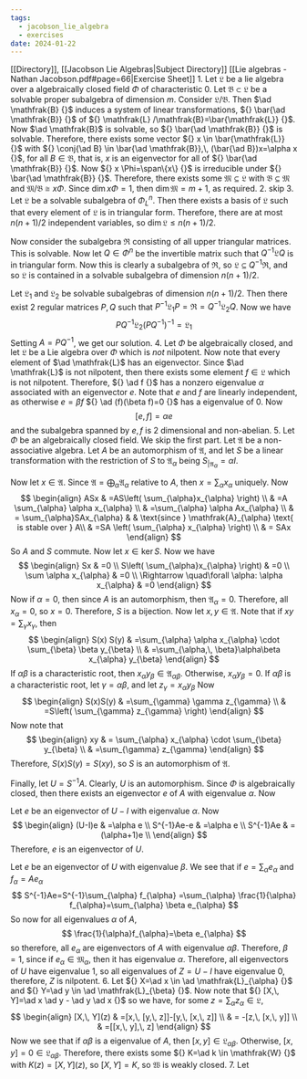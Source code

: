 ```yaml
---
tags:
  - jacobson_lie_algebra
  - exercises
date: 2024-01-22
---
```

[[Directory]], [[Jacobson Lie Algebras|Subject Directory]]
[[Lie algebras - Nathan Jacobson.pdf#page=66|Exercise Sheet]]
1. 
Let ${} \mathfrak{L} {}$ be a lie algebra over a algebraically closed field ${} \Phi {}$ of characteristic 0. Let ${} \mathfrak{B}\subset \mathfrak{L} {}$ be a solvable proper subalgebra of dimension $m {}$. Consider ${} \mathfrak{L} / \mathfrak{B} {}$. Then $\ad \mathfrak{B} {}$ induces a system of linear transformations, ${} \bar{\ad \mathfrak{B}} {}$ of ${} \mathfrak{L} /\mathfrak{B}=\bar{\mathfrak{L}} {}$. Now $\ad \mathfrak{B}$ is solvable, so ${} \bar{\ad \mathfrak{B}} {}$ is solvable. Therefore, there exists some vector ${} x \in \bar{\mathfrak{L}} {}$ with ${} \conj{\ad B}  \in \bar{\ad \mathfrak{B}},\, (\bar{\ad B})x=\alpha x {}$, for all ${} B \in \mathfrak{B} {}$, that is, $x$ is an eigenvector for all of ${} \bar{\ad \mathfrak{B}} {}$. Now ${} x \Phi=\span\{x\} {}$ is irreducible under ${} \bar{\ad \mathfrak{B}} {}$. Therefore, there exists some ${} \mathfrak{M} \subseteq \mathfrak{L} {}$ with ${} \mathfrak{B} \subseteq  \mathfrak{M} {}$ and ${} \mathfrak{M} / \mathfrak{B} \cong  x\Phi {}$. Since ${} \dim x\Phi=1 {}$, then ${} \dim \mathfrak{M}=m+1 {}$, as required.
2. skip
3. 
Let ${} \mathfrak{L} {}$ be a solvable subalgebra of ${} \Phi^{n}_{L} {}$. Then there exists a basis of $\mathfrak{L}$ such that every element of $\mathfrak{L}$ is in triangular form. Therefore, there are at most ${} n(n+1)/2 {}$ independent variables, so ${} \dim \mathfrak{L} \leq n(n+1) /2 {}$. 

Now consider the subalgebra $\mathfrak{R} {}$ consisting of all upper triangular matrices. This is solvable. Now let ${} Q \in \Phi^{n} {}$ be the invertible matrix such that ${} Q^{-1}\mathfrak{L}Q {}$ is in triangular form. Now this is clearly a subalgebra of ${} \mathfrak{R}$, so ${} \mathfrak{L} \subseteq Q^{-1}\mathfrak{R} {}$, and so $\mathfrak{L} {}$ is contained in a solvable subalgebra of dimension ${} n(n+1) /2 {}$.

Let $\mathfrak{L}_{1} {}$ and $\mathfrak{L}_{2}$ be solvable subalgebras of dimension ${} n(n+1) / 2 {}$. Then there exist 2 regular matrices ${} P,\, Q {}$ such that ${} P^{-1}\mathfrak{L}_{1} P=\mathfrak{R}=Q^{-1}\mathfrak{L}_{2}Q {}$. Now we have 
$$
PQ^{-1}\mathfrak{L}_{2} (PQ^{-1})^{-1}=\mathfrak{L}_{1}
$$
Setting ${} A=PQ^{-1} {}$, we get our solution.
4. 
Let ${} \Phi {}$ be algebraically closed, and let ${} \mathfrak{L}$ be a Lie algebra over $\Phi {}$ which is *not* nilpotent. Now note that every element of $\ad \mathfrak{L}$ has an eigenvector. Since $\ad \mathfrak{L}$ is not nilpotent, then there exists some element ${} f \in \mathfrak{L} {}$ which is not nilpotent. Therefore, ${} \ad f {}$ has a nonzero eigenvalue $\alpha {}$ associated with an eigenvector ${} e {}$. Note that $e {}$ and $f {}$ are linearly independent, as otherwise ${} e=\beta f {}$ ${} \ad (f)(\beta f)=0 {}$ has a eigenvalue of ${} 0$. Now
$$
[e,\, f]=\alpha e
$$
and the subalgebra spanned by ${} e,\, f {}$ is 2 dimensional and non-abelian.
5. 
Let $\Phi$ be an algebraically closed field. We skip the first part. Let $\mathfrak{A}$ be a non-associative algebra. Let $A$ be an automorphism of $\mathfrak{A}$, and let ${} S {}$ be a linear transformation with the restriction of $S$ to $\mathfrak{A}_{\alpha}$ being ${} S_{|\mathfrak{A}_{\alpha}}=\alpha I {}$. 

Now let ${} x \in \mathfrak{A} {}$. Since ${} \mathfrak{A}=\bigoplus_{\alpha}\mathfrak{A}_{\alpha} {}$ relative to $A {}$, then ${} x=\sum_{\alpha} x_{\alpha} {}$ uniquely. Now 
$$
\begin{align}
 ASx & =AS\left( \sum_{\alpha}x_{\alpha} \right)   \\
 & =A \sum_{\alpha} \alpha x_{\alpha} \\
 & =\sum_{\alpha} \alpha Ax_{\alpha} \\
 & = \sum_{\alpha}SAx_{\alpha}  &  & \text{since } \mathfrak{A}_{\alpha} \text{ is stable over } A\\
 & =SA \left( \sum_{\alpha} x_{\alpha} \right) \\
 & = SAx
 \end{align}
$$
So $A$ and $S$ commute. Now let ${} x \in \ker S {}$. Now we have
$$
\begin{align}
Sx & =0 \\
S\left( \sum_{\alpha}x_{\alpha} \right) & =0 \\
\sum \alpha x_{\alpha} & =0 \\
\Rightarrow \quad\forall \alpha: \alpha x_{\alpha} & =0 
\end{align}
$$
Now if ${} \alpha=0 {}$, then since $A$ is an automorphism, then ${} \mathfrak{A}_{\alpha}=0 {}$. Therefore, all ${} x_{\alpha}=0 {}$, so ${} x=0 {}$. Therefore, $S$ is a bijection. Now let ${} x,\, y \in \mathfrak{A} {}$. Note that if ${} xy=\sum_{\gamma}x_{\gamma} {}$, then
$$
\begin{align}
S(x) S(y) & =\sum_{\alpha} \alpha x_{\alpha} \cdot  \sum_{\beta} \beta y_{\beta} \\
	 & =\sum_{\alpha,\, \beta}\alpha\beta x_{\alpha} y_{\beta}
\end{align}
$$
If $\alpha \beta$ is a characteristic root, then ${} x_{\alpha} y_{\beta} \in \mathfrak{A}_{\alpha\beta} {}$. Otherwise, ${} x_{\alpha} y_{\beta}=0 {}$. If $\alpha\beta {}$ is a characteristic root, let ${} \gamma=\alpha\beta {}$, and let ${} z_{\gamma}=x_{\alpha}y_{\beta} {}$ Now
$$
\begin{align}
S(x)S(y) & =\sum_{\gamma} \gamma z_{\gamma} \\
 & =S\left( \sum_{\gamma} z_{\gamma} \right)
\end{align}
$$
Now note that
$$
\begin{align}
 xy  & = \sum_{\alpha} x_{\alpha} \cdot \sum_{\beta} y_{\beta} \\
 & =\sum_{\gamma} z_{\gamma}
 \end{align}
$$
Therefore, ${} S(x)S(y)=S(xy) {}$, so $S$ is an automorphism of $\mathfrak{A}$. 

Finally, let ${} U=S^{-1}A {}$. Clearly, $U {}$ is an automorphism. Since $\Phi {}$ is algebraically closed, then there exists an eigenvector ${} e {}$ of ${} A {}$ with eigenvalue $\alpha {}$. Now 

Let $e {}$ be an eigenvector of $U-I {}$ with eigenvalue $\alpha$. Now
$$
\begin{align}
 (U-I)e & =\alpha e   \\
S^{-1}Ae-e & =\alpha e \\
S^{-1}Ae & =(\alpha+1)e \\
 \end{align}
$$
Therefore, $e$ is an eigenvector of $U$. 

Let $e {}$ be an eigenvector of $U {}$ with eigenvalue ${} \beta {}$. We see that if ${} e=\sum_{\alpha} e_{\alpha} {}$ and ${} f_{\alpha}=Ae_{\alpha} {}$
$$
S^{-1}Ae=S^{-1}\sum_{\alpha} f_{\alpha} =\sum_{\alpha} \frac{1}{\alpha} f_{\alpha}=\sum_{\alpha} \beta e_{\alpha}
$$
So now for all eigenvalues $\alpha {}$ of ${} A {}$, 
$$
\frac{1}{\alpha}f_{\alpha}=\beta e_{\alpha}
$$
so therefore, all ${} e_{\alpha} {}$ are eigenvectors of ${} A {}$ with eigenvalue $\alpha\beta {}$. Therefore, ${} \beta=1 {}$, since if ${} e_{\alpha} \in \mathfrak{M}_{\alpha} {}$, then it has eigenvalue $\alpha$. Therefore, all eigenvectors of $U$ have eigenvalue $1$, so all eigenvalues of ${} Z=U-I {}$ have eigenvalue $0$, therefore, $Z {}$ is nilpotent.
6. 
Let ${} X=\ad x \in \ad \mathfrak{L}_{\alpha} {}$ and ${} Y=\ad y \in  \ad  \mathfrak{L}_{\beta} {}$. Now note that ${} [X,\, Y]=\ad x \ad y - \ad y \ad x {}$ so we have, for some ${} z=\sum_{\alpha}z_{\alpha} \in \mathfrak{L} {}$,
$$
	\begin{align}
 [X,\, Y](z) & =[x,\, [y,\, z]]-[y,\, [x,\, z]]   \\
 & = -[z,\, [x,\, y]] \\
 & =[[x,\, y],\, z]
 \end{align}
$$
Now we see that if $\alpha\beta {}$ is a eigenvalue of ${} A {}$, then ${} [x,\, y] \in \mathfrak{L}_{\alpha \beta} {}$. Otherwise, ${} [x,\, y]=0 \in \mathfrak{L}_{\alpha \beta} {}$. Therefore, there exists some ${} K=\ad k \in \mathfrak{W} {}$ with ${} K(z)=[X,\, Y](z) {}$, so ${} [X,\, Y]=K {}$, so $\mathfrak{W}$ is weakly closed.
7. 
Let
